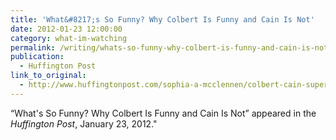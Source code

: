 ```yaml
---
title: 'What&#8217;s So Funny? Why Colbert Is Funny and Cain Is Not'
date: 2012-01-23 12:00:00
category: what-im-watching
permalink: /writing/whats-so-funny-why-colbert-is-funny-and-cain-is-not/
publication:
  - Huffington Post
link_to_original:
  - http://www.huffingtonpost.com/sophia-a-mcclennen/colbert-cain-super-pac_b_1220219.html
---
```

“What's So Funny? Why Colbert Is Funny and Cain Is Not” appeared in the <em>Huffington Post</em>, January 23, 2012."
